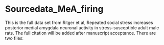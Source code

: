 # Sourcedata_MeA_firing
This is the full data set from Ritger et al, Repeated social stress increases posterior medial amygdala neuronal activity in stress-susceptible adult male rats.
The full citation will be added after manuscript acceptance.
There are two files:

